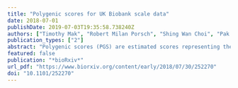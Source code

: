 ```yaml
---
title: "Polygenic scores for UK Biobank scale data"
date: 2018-07-01
publishDate: 2019-07-03T19:35:58.738240Z
authors: ["Timothy Mak", "Robert Milan Porsch", "Shing Wan Choi", "Pak Chung Sham"]
publication_types: ["2"]
abstract: "Polygenic scores (PGS) are estimated scores representing the genetic tendency of an individual for a disease or trait and have become an indispensible tool in a variety of analyses. Typically they are linear combination of the genotypes of a large number of SNPs, with the weights calculated from an external source, such as summary statistics from large meta-analyses. Recently cohorts with genetic data have become very large, such that it would be a waste if the raw data were not made use of constructing PGS. Making use of raw data in calculating PGS, however, presents us with problems of overfitting. Here we discuss the essence of overfitting as applied to PGS calculations and highlight the difference between overfitting due to the overlap between the target and the discovery data (OTD), and overfitting due to the overlap between the target the the validation data (OTV). We propose two methods -- cross prediction and split validation -- to overcome OTD and OTV respectively. Using these two methods, PGS can be calculated using raw data without overfitting. We show that PGSs thus calculated have better predictive power than those using summary statistics alone for six phenotypes in the UK Biobank data."
featured: false
publication: "*bioRxiv*"
url_pdf: "https://www.biorxiv.org/content/early/2018/07/30/252270"
doi: "10.1101/252270"
---
```


